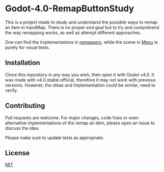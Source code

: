 # Godot-4.0-RemapButtonStudy

This is a project made to study and understand the possible ways to remap an item in InputMap.
There is no proper end goal but to try and comprehend the way remapping works, as well as attempt different approaches.

One can find the implementations in [remappers](/Menus/remappers/), while the scene in [Menu](/Menu/) is purely for visual tests.

## Installation

Clone this repository in any way you wish, then open it with Godot v4.0.
It was made with v4.0.stable.official, therefore it may not work with previous versions. However, the ideas and implementation could be similar, need to verify.

## Contributing

Pull requests are welcome. For major changes, code fixes or even alternative implementations of the remap an item, please open an issue to discuss the idea.

Please make sure to update tests as appropriate.

## License

[MIT](https://choosealicense.com/licenses/mit/)
